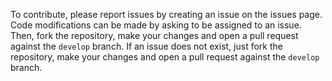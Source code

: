 To contribute, please report issues by creating an issue on the issues page.
Code modifications can be made by asking to be assigned to an issue.
Then, fork the repository, make your changes and open a pull request against the `develop` branch.
If an issue does not exist, just fork the repository, make your changes and open a pull request against the `develop` branch.
